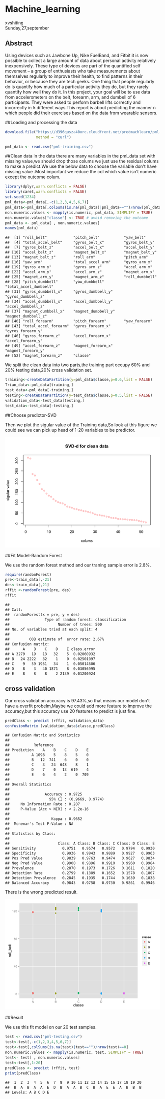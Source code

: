# Machine_learning
xvshiting  
Sunday,27,september  
## Abstract

Using devices such as Jawbone Up, Nike FuelBand, and Fitbit it is now possible to collect a large amount of data about personal activity relatively inexpensively. These type of devices are part of the quantified self movement – a group of enthusiasts who take measurements about themselves regularly to improve their health, to find patterns in their behavior, or because they are tech geeks. One thing that people regularly do is quantify how much of a particular activity they do, but they rarely quantify how well they do it. In this project, your goal will be to use data from accelerometers on the belt, forearm, arm, and dumbell of 6 participants. They were asked to perform barbell lifts correctly and incorrectly in 5 different ways.This report is about predicting the manner n which people did their exercises based on the data from wearable sensors.


##Loading and processing the data


```r
download.file("https://d396qusza40orc.cloudfront.net/predmachlearn/pml-training.csv",destfile = "pml-training.csv", 
              method = "curl")
```


```r
pml_data <- read.csv("pml-training.csv")
```

##Clean data
In the data there are many variables in the pml_data set with missing value,we should drop those colums we just use the residual colums to make a predict.We use the below data to choose the variable don't have missing value .Most important we reduce the col which value isn't numeric except the outcome colum.


```r
library(dplyr,warn.conflicts = FALSE)
library(caret,warn.conflicts = FALSE)
set.seed(1234)
pml_data<-pml_data[,-c(1,2,3,4,5,6,7)]
pml_data<-pml_data[,colSums(is.na(pml_data)|pml_data=="")/nrow(pml_data)==0]
non.numeric.values <- mapply(is.numeric, pml_data, SIMPLIFY = TRUE)
non.numeric.values["classe"] <- TRUE # avoid removing the outcome
pml_data <- pml_data[ , non.numeric.values]
names(pml_data)
```

```
##  [1] "roll_belt"            "pitch_belt"           "yaw_belt"            
##  [4] "total_accel_belt"     "gyros_belt_x"         "gyros_belt_y"        
##  [7] "gyros_belt_z"         "accel_belt_x"         "accel_belt_y"        
## [10] "accel_belt_z"         "magnet_belt_x"        "magnet_belt_y"       
## [13] "magnet_belt_z"        "roll_arm"             "pitch_arm"           
## [16] "yaw_arm"              "total_accel_arm"      "gyros_arm_x"         
## [19] "gyros_arm_y"          "gyros_arm_z"          "accel_arm_x"         
## [22] "accel_arm_y"          "accel_arm_z"          "magnet_arm_x"        
## [25] "magnet_arm_y"         "magnet_arm_z"         "roll_dumbbell"       
## [28] "pitch_dumbbell"       "yaw_dumbbell"         "total_accel_dumbbell"
## [31] "gyros_dumbbell_x"     "gyros_dumbbell_y"     "gyros_dumbbell_z"    
## [34] "accel_dumbbell_x"     "accel_dumbbell_y"     "accel_dumbbell_z"    
## [37] "magnet_dumbbell_x"    "magnet_dumbbell_y"    "magnet_dumbbell_z"   
## [40] "roll_forearm"         "pitch_forearm"        "yaw_forearm"         
## [43] "total_accel_forearm"  "gyros_forearm_x"      "gyros_forearm_y"     
## [46] "gyros_forearm_z"      "accel_forearm_x"      "accel_forearm_y"     
## [49] "accel_forearm_z"      "magnet_forearm_x"     "magnet_forearm_y"    
## [52] "magnet_forearm_z"     "classe"
```


We split the clean data into two parts,the training part occupy 60% and 20% testing data,20% cross validation set.

```r
training<-createDataPartition(y=pml_data$classe,p=0.6,list = FALSE)
Trian_data<-pml_data[training,]
test_data<-pml_data[-training,]
testing<-createDataPartition(y=test_data$classe,p=0.5,list = FALSE)
validation_data<-test_data[testing,]
test_data<-test_data[-testing,]
```

##Choose predictor-SVD

Then we plot the sigular value of the Training data,So look at this figure we could see we can pick up head of 1-20 variables to be predictor.

![](Machine_Learning_files/figure-html/unnamed-chunk-5-1.png) 

##Fit Model-Random Forest

We use the random forest method and our traning sample error is 2.8%.


```r
require(randomForest)
pre<-train_data[,-21]
des<-train_data[,21]
rffit <-randomForest(pre, des)
rffit
```

```
## 
## Call:
##  randomForest(x = pre, y = des) 
##                Type of random forest: classification
##                      Number of trees: 500
## No. of variables tried at each split: 4
## 
##         OOB estimate of  error rate: 2.67%
## Confusion matrix:
##      A    B    C    D    E class.error
## A 3279   19   13   32    5  0.02060932
## B   24 2222   32    1    0  0.02501097
## C    9   59 1951   34    1  0.05014606
## D    8    3   40 1871    8  0.03056995
## E    8    8    8    2 2139  0.01200924
```

## cross validation

Our cross validation accuracy is 97.43%,so that means our model don't have a overfit probelm,Maybe we could add more feature to improve the accuracy,but this accuracy use 20 features to predict is just fine.

```r
predClass <- predict (rffit, validation_data)
confusionMatrix (validation_data$classe,predClass)
```

```
## Confusion Matrix and Statistics
## 
##           Reference
## Prediction    A    B    C    D    E
##          A 1098    5    8    5    0
##          B   12  741    6    0    0
##          C    3   24  648    8    1
##          D    7    0   13  619    4
##          E    6    4    2    0  709
## 
## Overall Statistics
##                                           
##                Accuracy : 0.9725          
##                  95% CI : (0.9669, 0.9774)
##     No Information Rate : 0.287           
##     P-Value [Acc > NIR] : < 2.2e-16       
##                                           
##                   Kappa : 0.9652          
##  Mcnemar's Test P-Value : NA              
## 
## Statistics by Class:
## 
##                      Class: A Class: B Class: C Class: D Class: E
## Sensitivity            0.9751   0.9574   0.9572   0.9794   0.9930
## Specificity            0.9936   0.9943   0.9889   0.9927   0.9963
## Pos Pred Value         0.9839   0.9763   0.9474   0.9627   0.9834
## Neg Pred Value         0.9900   0.9896   0.9910   0.9960   0.9984
## Prevalence             0.2870   0.1973   0.1726   0.1611   0.1820
## Detection Rate         0.2799   0.1889   0.1652   0.1578   0.1807
## Detection Prevalence   0.2845   0.1935   0.1744   0.1639   0.1838
## Balanced Accuracy      0.9843   0.9758   0.9730   0.9861   0.9946
```

There is the wrong predicted result.

![](Machine_Learning_files/figure-html/unnamed-chunk-8-1.png) 

##Result

We use this fit model on our 20 test samples.


```r
test <- read.csv("pml-testing.csv")
test<-test[,-c(1,2,3,4,5,6,7)]
test<-test[,colSums(is.na(test)|test=="")/nrow(test)==0]
non.numeric.values <- mapply(is.numeric, test, SIMPLIFY = TRUE)
test<- test[ , non.numeric.values]
test<-test[,1:20]
predClass <- predict (rffit, test)
print(predClass)
```

```
##  1  2  3  4  5  6  7  8  9 10 11 12 13 14 15 16 17 18 19 20 
##  B  A  B  A  A  E  D  B  A  A  B  C  B  A  E  E  A  B  B  B 
## Levels: A B C D E
```
